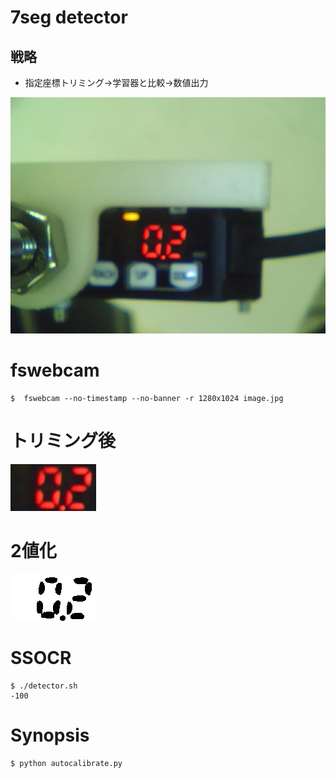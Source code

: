 # 7seg detector

## 戦略
- 指定座標トリミング→学習器と比較→数値出力


![](image.jpg)

# fswebcam
``` 
$  fswebcam --no-timestamp --no-banner -r 1280x1024 image.jpg
``` 

# トリミング後
![](dst.jpg)

# 2値化
![](bwimage.jpg)

# SSOCR
```
$ ./detector.sh
-100
```

# Synopsis
```
$ python autocalibrate.py 
```
